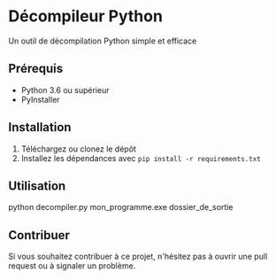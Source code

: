 # Décompileur Python

Un outil de décompilation Python simple et efficace

## Prérequis

- Python 3.6 ou supérieur
- PyInstaller

## Installation

1. Téléchargez ou clonez le dépôt
2. Installez les dépendances avec `pip install -r requirements.txt`

## Utilisation

python decompiler.py mon_programme.exe dossier_de_sortie

## Contribuer

Si vous souhaitez contribuer à ce projet, n'hésitez pas à ouvrir une pull request ou à signaler un problème.